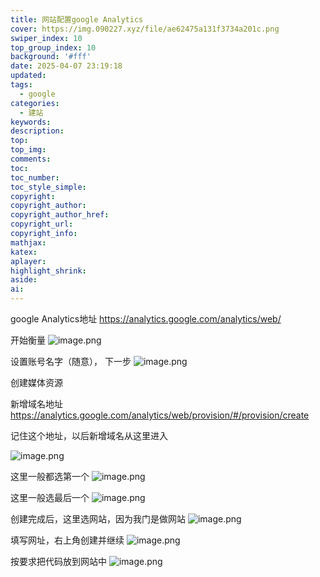 ```yaml
---
title: 网站配置google Analytics
cover: https://img.090227.xyz/file/ae62475a131f3734a201c.png
swiper_index: 10
top_group_index: 10
background: '#fff'
date: 2025-04-07 23:19:18
updated:
tags:
  - google
categories:
  - 建站
keywords:
description:
top:
top_img:
comments:
toc:
toc_number:
toc_style_simple:
copyright:
copyright_author:
copyright_author_href:
copyright_url:
copyright_info:
mathjax:
katex:
aplayer:
highlight_shrink:
aside:
ai:
---
```


google Analytics地址
https://analytics.google.com/analytics/web/

开始衡量
![image.png](https://qifei-blog-1256009448.cos.ap-chengdu.myqcloud.com/qifei-blog/20250407225502.png)

设置账号名字（随意）， 下一步
![image.png](https://qifei-blog-1256009448.cos.ap-chengdu.myqcloud.com/qifei-blog/20250407225804.png)

创建媒体资源

新增域名地址
https://analytics.google.com/analytics/web/provision/#/provision/create

记住这个地址，以后新增域名从这里进入

![image.png](https://qifei-blog-1256009448.cos.ap-chengdu.myqcloud.com/qifei-blog/20250407230138.png)

这里一般都选第一个
![image.png](https://qifei-blog-1256009448.cos.ap-chengdu.myqcloud.com/qifei-blog/20250407230256.png)

这里一般选最后一个
![image.png](https://qifei-blog-1256009448.cos.ap-chengdu.myqcloud.com/qifei-blog/20250407230331.png)

创建完成后，这里选网站，因为我门是做网站
![image.png](https://qifei-blog-1256009448.cos.ap-chengdu.myqcloud.com/qifei-blog/20250407230425.png)

填写网址，右上角创建并继续
![image.png](https://qifei-blog-1256009448.cos.ap-chengdu.myqcloud.com/qifei-blog/20250407230557.png)

按要求把代码放到网站中
![image.png](https://qifei-blog-1256009448.cos.ap-chengdu.myqcloud.com/qifei-blog/20250407230659.png)
